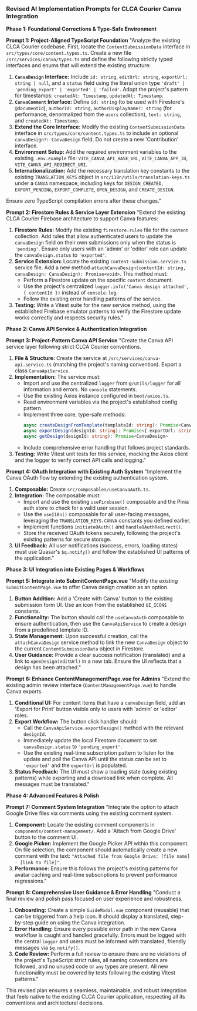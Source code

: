 ### **Revised AI Implementation Prompts for CLCA Courier Canva Integration**

**Phase 1: Foundational Corrections & Type-Safe Environment**

**Prompt 1: Project-Aligned TypeScript Foundation**
"Analyze the existing CLCA Courier codebase. First, locate the `ContentSubmissionData` interface in `src/types/core/content.types.ts`. Create a new file `/src/services/canva/types.ts` and define the following strictly typed interfaces and enums that will extend the existing structure:

1.  **`CanvaDesign` Interface:** Include `id: string`, `editUrl: string`, `exportUrl: string | null`, and a `status` field using the literal union type `'draft' | 'pending_export' | 'exported' | 'failed'`. Adopt the project's pattern for timestamps: `createdAt: Timestamp`, `updatedAt: Timestamp`.
2.  **`CanvaComment` Interface:** Define `id: string` (to be used with Firestore's `@documentId`), `authorId: string`, `authorDisplayName?: string` (for performance, denormalized from the `users` collection), `text: string`, and `createdAt: Timestamp`.
3.  **Extend the Core Interface:** Modify the existing `ContentSubmissionData` interface in `src/types/core/content.types.ts` to include an optional `canvaDesign?: CanvaDesign` field. Do not create a new 'Contribution' interface.
4.  **Environment Setup:** Add the required environment variables to the existing `.env.example` file: `VITE_CANVA_API_BASE_URL`, `VITE_CANVA_APP_ID`, `VITE_CANVA_API_REDIRECT_URI`.
5.  **Internationalization:** Add the necessary translation key constants to the existing `TRANSLATION_KEYS` object in `src/i18n/utils/translation-keys.ts` under a `CANVA` namespace, including keys for `DESIGN_CREATED`, `EXPORT_PENDING`, `EXPORT_COMPLETE`, `OPEN_DESIGN`, and `CREATE_DESIGN`.

Ensure zero TypeScript compilation errors after these changes."

**Prompt 2: Firestore Rules & Service Layer Extension**
"Extend the existing CLCA Courier Firebase architecture to support Canva features:

1.  **Firestore Rules:** Modify the existing `firestore.rules` file for the `content` collection. Add rules that allow authenticated users to update the `canvaDesign` field on their own submissions only when the status is `'pending'`. Ensure only users with an 'admin' or 'editor' role can update the `canvaDesign.status` to `'exported'`.
2.  **Service Extension:** Locate the existing `content-submission.service.ts` service file. Add a new method `attachCanvaDesign(contentId: string, canvaDesign: CanvaDesign): Promise<void>`. This method must:
    -   Perform a Firestore update on the specific `content` document.
    -   Use the project's centralized `logger.info('Canva design attached', { contentId })` instead of `console.log`.
    -   Follow the existing error handling patterns of the service.
3.  **Testing:** Write a Vitest suite for the new service method, using the established Firebase emulator patterns to verify the Firestore update works correctly and respects security rules."

**Phase 2: Canva API Service & Authentication Integration**

**Prompt 3: Project-Pattern Canva API Service**
"Create the Canva API service layer following strict CLCA Courier conventions.

1.  **File & Structure:** Create the service at `/src/services/canva-api.service.ts` (matching the project's naming convention). Export a class `CanvaApiService`.
2.  **Implementation:** The service must:
    -   Import and use the centralized `logger` from `@/utils/logger` for all information and errors. No `console` statements.
    -   Use the existing Axios instance configured in `boot/axios.ts`.
    -   Read environment variables via the project's established config pattern.
    -   Implement three core, type-safe methods:
        ```typescript
        async createDesignFromTemplate(templateId: string): Promise<CanvaDesign>
        async exportDesign(designId: string): Promise<{ exportUrl: string }>
        async getDesign(designId: string): Promise<CanvaDesign>
        ```
    -   Include comprehensive error handling that follows project standards.
3.  **Testing:** Write Vitest unit tests for this service, mocking the Axios client and the logger to verify correct API calls and logging."

**Prompt 4: OAuth Integration with Existing Auth System**
"Implement the Canva OAuth flow by extending the existing authentication system.

1.  **Composable:** Create `src/composables/useCanvaAuth.ts`.
2.  **Integration:** The composable must:
    -   Import and use the existing `useFirebase()` composable and the Pinia auth store to check for a valid user session.
    -   Use the `useI18n()` composable for all user-facing messages, leveraging the `TRANSLATION_KEYS.CANVA` constants you defined earlier.
    -   Implement functions `initiateOAuth()` and `handleOAuthRedirect()`.
    -   Store the received OAuth tokens securely, following the project's existing patterns for secure storage.
3.  **UI Feedback:** All user notifications (success, errors, loading states) must use Quasar's `$q.notify()` and follow the established UI patterns of the application."

**Phase 3: UI Integration into Existing Pages & Workflows**

**Prompt 5: Integrate into SubmitContentPage.vue**
"Modify the existing `SubmitContentPage.vue` to offer Canva design creation as an option.

1.  **Button Addition:** Add a 'Create with Canva' button to the existing submission form UI. Use an icon from the established `UI_ICONS` constants.
2.  **Functionality:** The button should call the `useCanvaAuth` composable to ensure authentication, then use the `CanvaApiService` to create a design from a predefined template ID.
3.  **State Management:** Upon successful creation, call the `attachCanvaDesign` service method to link the new `CanvaDesign` object to the current `ContentSubmissionData` object in Firestore.
4.  **User Guidance:** Provide a clear success notification (translated) and a link to `openDesign(editUrl)` in a new tab. Ensure the UI reflects that a design has been attached."

**Prompt 6: Enhance ContentManagementPage.vue for Admins**
"Extend the existing admin review interface (`ContentManagementPage.vue`) to handle Canva exports.

1.  **Conditional UI:** For content items that have a `canvaDesign` field, add an 'Export for Print' button visible only to users with 'admin' or 'editor' roles.
2.  **Export Workflow:** The button click handler should:
    -   Call the `CanvaApiService.exportDesign()` method with the relevant `designId`.
    -   Immediately update the local Firestore document to set `canvaDesign.status` to `'pending_export'`.
    -   Use the existing real-time subscription pattern to listen for the update and poll the Canva API until the status can be set to `'exported'` and the `exportUrl` is populated.
3.  **Status Feedback:** The UI must show a loading state (using existing patterns) while exporting and a download link when complete. All messages must be translated."

**Phase 4: Advanced Features & Polish**

**Prompt 7: Comment System Integration**
"Integrate the option to attach Google Drive files via comments using the existing comment system.

1.  **Component:** Locate the existing comment components in `components/content-management/`. Add a 'Attach from Google Drive' button to the comment UI.
2.  **Google Picker:** Implement the Google Picker API within this component. On file selection, the component should automatically create a new comment with the text: `"Attached file from Google Drive: [file name] - [link to file]"`.
3.  **Performance:** Ensure this follows the project's existing patterns for avatar caching and real-time subscriptions to prevent performance regressions."

**Prompt 8: Comprehensive User Guidance & Error Handling**
"Conduct a final review and polish pass focused on user experience and robustness.

1.  **Onboarding:** Create a simple `GuideModal.vue` component (reusable) that can be triggered from a help icon. It should display a translated, step-by-step guide on using the Canva integration.
2.  **Error Handling:** Ensure every possible error path in the new Canva workflow is caught and handled gracefully. Errors must be logged with the central `logger` and users must be informed with translated, friendly messages via `$q.notify()`.
3.  **Code Review:** Perform a full review to ensure there are no violations of the project's TypeScript strict rules, all naming conventions are followed, and no unused code or `any` types are present. All new functionality must be covered by tests following the existing Vitest patterns."

This revised plan ensures a seamless, maintainable, and robust integration that feels native to the existing CLCA Courier application, respecting all its conventions and architectural decisions.